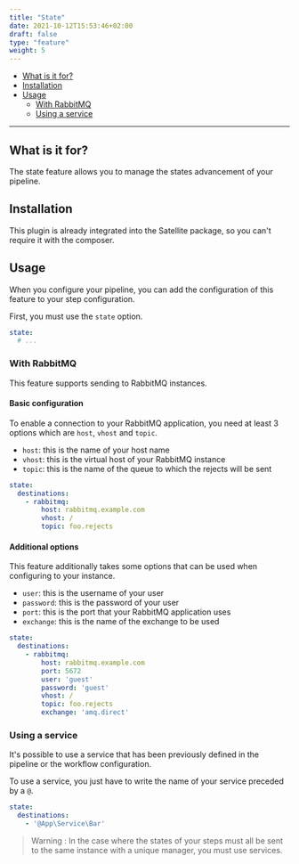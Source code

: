 ```yaml
---
title: "State"
date: 2021-10-12T15:53:46+02:00
draft: false
type: "feature"
weight: 5
---
```


- [What is it for?](#what-is-it-for)
- [Installation](#installation)
- [Usage](#usage)
    - [With RabbitMQ](#basic-usage)
    - [Using a service](#using-a-service)
---

## What is it for?

The state feature allows you to manage the states advancement of your pipeline.

## Installation

This plugin is already integrated into the Satellite package, so you can't require it with the composer.

## Usage

When you configure your pipeline, you can add the configuration of this feature to your step configuration.

First, you must use the `state` option.

```yaml
state:
  # ...
```

### With RabbitMQ

This feature supports sending to RabbitMQ instances.

#### Basic configuration

To enable a connection to your RabbitMQ application, you need at least 3 options which are `host`, `vhost` and `topic`.

- `host`: this is the name of your host name
- `vhost`: this is the virtual host of your RabbitMQ instance
- `topic`: this is the name of the queue to which the rejects will be sent

```yaml
state:
  destinations:
    - rabbitmq:
        host: rabbitmq.example.com
        vhost: /
        topic: foo.rejects
```

#### Additional options

This feature additionally takes some options that can be used when configuring to your instance.

- `user`: this is the username of your user
- `password`: this is the password of your user
- `port`: this is the port that your RabbitMQ application uses
- `exchange`: this is the name of the exchange to be used

```yaml
state:
  destinations:
    - rabbitmq:
        host: rabbitmq.example.com
        port: 5672
        user: 'guest'
        password: 'guest'
        vhost: /
        topic: foo.rejects
        exchange: 'amq.direct'
```

### Using a service

It's possible to use a service that has been previously defined in the pipeline or the workflow configuration.

To use a service, you just have to write the name of your service preceded by a `@`.

```yaml
state:
  destinations:
    - '@App\Service\Bar'
```

> Warning : In the case where the states of your steps must all be sent to the same instance with a unique manager,
> you must use services.
